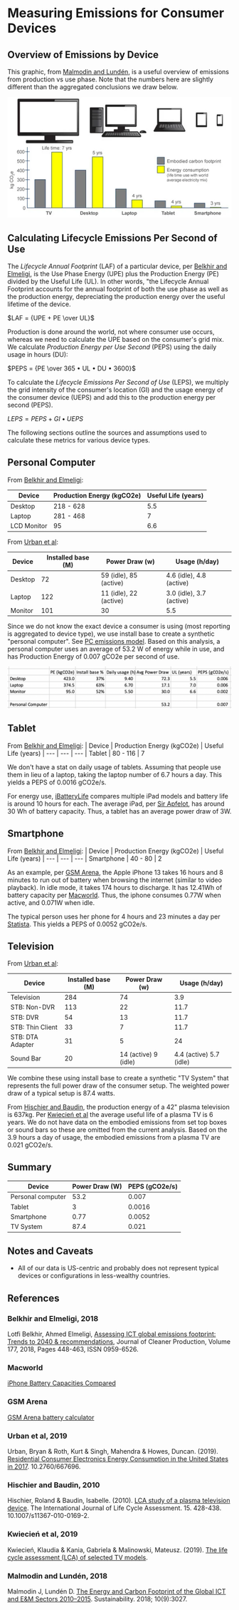 # Measuring Emissions for Consumer Devices

## Overview of Emissions by Device

This graphic, from [Malmodin and Lundén](#malmodin-and-lundén-2018), is a useful overview of emissions from production vs use phase. Note that the numbers here are slightly different than the aggregated conclusions we draw below.

![Footprint by device](images/footprint-by-device.webp)

## Calculating Lifecycle Emissions Per Second of Use

The _Lifecycle Annual Footprint_ (LAF) of a particular device, per [Belkhir and Elmeligi](#belkhir-and-elmeligi-2018), is the Use Phase Energy (UPE) plus the Production Energy (PE) divided by the Useful Life (UL). In other words, "the Lifecycle Annual Footprint accounts for the annual footprint of both the use phase as well as the production energy, depreciating the production energy over the useful lifetime of the device.

$LAF = {UPE + PE \over UL}$

Production is done around the world, not where consumer use occurs, whereas we need to calculate the UPE based on the consumer's grid mix. We calculate _Production Energy per Use Second_ (PEPS) using the daily usage in hours (DU):

$PEPS = {PE \over 365 • UL • DU • 3600}$

To calculate the _Lifecycle Emissions Per Second of Use_ (LEPS), we multiply the grid intensity of the consumer's location (GI) and the usage energy of the consumer device (UEPS) and add this to the production energy per second (PEPS).

$LEPS = {PEPS + GI • UEPS}$

The following sections outline the sources and assumptions used to calculate these metrics for various device types.

## Personal Computer

From [Belkhir and Elmeligi](#belkhir-and-elmeligi-2018):

| Device      | Production Energy (kgCO2e) | Useful Life (years) |
| ----------- | -------------------------- | ------------------- |
| Desktop     | 218 - 628                  | 5.5                 |
| Laptop      | 281 - 468                  | 7                   |
| LCD Monitor | 95                         | 6.6                 |

From [Urban et al](#urban-et-al-2019):

| Device  | Installed base (M) | Power Draw (w)         | Usage (h/day)            |
| ------- | ------------------ | ---------------------- | ------------------------ |
| Desktop | 72                 | 59 (idle), 85 (active) | 4.6 (idle), 4.8 (active) |
| Laptop  | 122                | 11 (idle), 22 (active) | 3.0 (idle), 3.7 (active) |
| Monitor | 101                | 30                     | 5.5                      |

Since we do not know the exact device a consumer is using (most reporting is aggregated to device type), we use install base to create a synthetic "personal computer". See [PC emissions model](supporting/pc_emissions_model.xlsx). Based on this analysis, a personal computer uses an average of 53.2 W of energy while in use, and has Production Energy of 0.007 gCO2e per second of use.

![Visual representation of the PC emissions model](images/pc_emissions_model.png)

## Tablet

From [Belkhir and Elmeligi](#belkhir-and-elmeligi-2018):
| Device | Production Energy (kgCO2e) | Useful Life (years)
| --- | --- | ---
| Tablet | 80 - 116 | 7

We don't have a stat on daily usage of tablets. Assuming that people use them in lieu of a laptop, taking the laptop number of 6.7 hours a day. This yields a PEPS of 0.0016 gCO2e/s.

For energy use, [iBatteryLife](https://ibatterylife.com/ipad-battery-life-test/) compares multiple iPad models and battery life is around 10 hours for each. The average iPad, per [Sir Apfelot](https://sir-apfelot.de/en/battery-capacity-ipad-mah-19060/), has around 30 Wh of battery capacity. Thus, a tablet has an average power draw of 3W.

## Smartphone

From [Belkhir and Elmeligi](#belkhir-and-elmeligi-2018):
| Device | Production Energy (kgCO2e) | Useful Life (years)
| --- | --- | ---
| Smartphone | 40 - 80 | 2

As an example, per [GSM Arena](#gsmarena), the Apple iPhone 13 takes 16 hours and 8 minutes to run out of battery when browsing the internet (similar to video playback). In idle mode, it takes 174 hours to discharge. It has 12.41Wh of battery capacity per [Macworld](#macworld). Thus, the iphone consumes 0.77W when active, and 0.071W when idle.

The typical person uses her phone for 4 hours and 23 minutes a day per [Statista](https://www.statista.com/statistics/1045353/mobile-device-daily-usage-time-in-the-us/). This yields a PEPS of 0.0052 gCO2e/s.

## Television

From [Urban et al](#urban-bryan-and-roth-2019):

| Device           | Installed base (M) | Power Draw (w)       | Usage (h/day)           |
| ---------------- | ------------------ | -------------------- | ----------------------- |
| Television       | 284                | 74                   | 3.9                     |
| STB: Non-DVR     | 113                | 22                   | 11.7                    |
| STB: DVR         | 54                 | 13                   | 11.7                    |
| STB: Thin Client | 33                 | 7                    | 11.7                    |
| STB: DTA Adapter | 31                 | 5                    | 24                      |
| Sound Bar        | 20                 | 14 (active) 9 (idle) | 4.4 (active) 5.7 (idle) |

We combine these using install base to create a synthetic "TV System" that represents the full power draw of the consumer setup. The weighted power draw of a typical setup is 87.4 watts.

From [Hischier and Baudin](#hischier-and-baudin-2010), the production energy of a 42" plasma television is 637kg. Per [Kwiecień et al](#kwiecień-et-al-2019) the average useful life of a plasma TV is 6 years. We do not have data on the embodied emissions from set top boxes or sound bars so these are omitted from the current analysis. Based on the 3.9 hours a day of usage, the embodied emissions from a plasma TV are 0.021 gCO2e/s.

## Summary

| Device            | Power Draw (W) | PEPS (gCO2e/s) |
| ----------------- | -------------- | -------------- |
| Personal computer | 53.2           | 0.007          |
| Tablet            | 3              | 0.0016         |
| Smartphone        | 0.77           | 0.0052         |
| TV System         | 87.4           | 0.021          |

## Notes and Caveats

- All of our data is US-centric and probably does not represent typical devices or configurations in less-wealthy countries.

## References

### Belkhir and Elmeligi, 2018

Lotfi Belkhir, Ahmed Elmeligi,
[Assessing ICT global emissions footprint: Trends to 2040 & recommendations](https://doi.org/10.1016/j.jclepro.2017.12.239),
Journal of Cleaner Production, Volume 177, 2018, Pages 448-463, ISSN 0959-6526.

### Macworld

[iPhone Battery Capacities Compared](https://www.macworld.com/article/678413/iphone-battery-capacities-compared-all-iphones-battery-life-in-mah-and-wh.html)

### GSM Arena

[GSM Arena battery calculator](https://www.gsmarena.com/battery-test.php3)

### Urban et al, 2019

Urban, Bryan & Roth, Kurt & Singh, Mahendra & Howes, Duncan. (2019). [Residential Consumer Electronics Energy Consumption in the United States in 2017](https://www.researchgate.net/publication/335911295_Residential_Consumer_Electronics_Energy_Consumption_in_the_United_States_in_2017). 10.2760/667696.

### Hischier and Baudin, 2010

Hischier, Roland & Baudin, Isabelle. (2010). [LCA study of a plasma television device](https://www.researchgate.net/publication/226516835_LCA_study_of_a_plasma_television_device). The International Journal of Life Cycle Assessment. 15. 428-438. 10.1007/s11367-010-0169-2.

### Kwiecień et al, 2019

Kwiecień, Klaudia & Kania, Gabriela & Malinowski, Mateusz. (2019). [The life cycle assessment (LCA) of selected TV models](https://www.researchgate.net/publication/341785058_The_life_cycle_assessment_LCA_of_selected_TV_models).

### Malmodin and Lundén, 2018

Malmodin J, Lundén D. [The Energy and Carbon Footprint of the Global ICT and E&M Sectors 2010–2015](https://doi.org/10.3390/su10093027). Sustainability. 2018; 10(9):3027.
